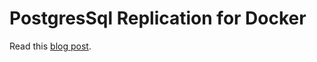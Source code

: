 # PostgresSql Replication for Docker

Read this [blog post](https://medium.com/@2hamed/replicating-postgres-inside-docker-the-how-to-3244dc2305be).